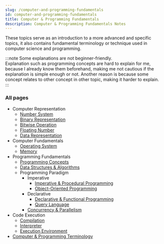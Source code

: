 ```yaml
---
slug: /computer-and-programming-fundamentals
id: computer-and-programming-fundamentals
title: Computer & Programming Fundamentals
description: Computer & Programming Fundamentals Notes
---
```


These topics serve as an introduction to a more advanced and specific topics, it also contains fundamental terminology or technique used in computer science and programming.

:::note
Some explanations are not beginner-friendly.  
Explanation such as programming concepts are hard to explain for me, because I already know them beforehand, making me not cautious if the explanation is simple enough or not. Another reason is because some concept relates to other concept in other topic, making it harder to explain.
:::

### All pages

- Computer Representation
  - [Number System](computer-and-programming-fundamentals/number-system)
  - [Binary Representation](computer-and-programming-fundamentals/binary-representation)
  - [Bitwise Operation](computer-and-programming-fundamentals/bitwise-operation)
  - [Floating Number](computer-and-programming-fundamentals/floating-number)
  - [Data Representation](computer-and-programming-fundamentals/data-representation)
- Computer Fundamentals
  - [Operating System](computer-and-programming-fundamentals/operating-system)
  - [Memory](computer-and-programming-fundamentals/memory)
- Programming Fundamentals
  - [Programming Concepts](computer-and-programming-fundamentals/programming-concepts)
  - [Data Structures & Algorithms](computer-and-programming-fundamentals/data-structures-and-algorithms)
  - Programming Paradigm
    - Imperative
      - [Imperative & Procedural Programming](computer-and-programming-fundamentals/imperative-procedural-programming)
      - [Object-Oriented Programming](computer-and-programming-fundamentals/object-oriented-programming)
    - Declarative
      - [Declarative & Functional Programming](computer-and-programming-fundamentals/declarative-functional-programming)
      - [Query Language](computer-and-programming-fundamentals/query-language)
    - [Concurrency & Parallelism](computer-and-programming-fundamentals/concurrency-and-parallelism)
- Code Execution
  - [Compilation](computer-and-programming-fundamentals/compilation)
  - [Interpreter](computer-and-programming-fundamentals/interpreter)
  - [Execution Environment](computer-and-programming-fundamentals/execution-environment)
- [Computer & Programming Terminology](computer-and-programming-fundamentals/computer-and-programming-terminology)
